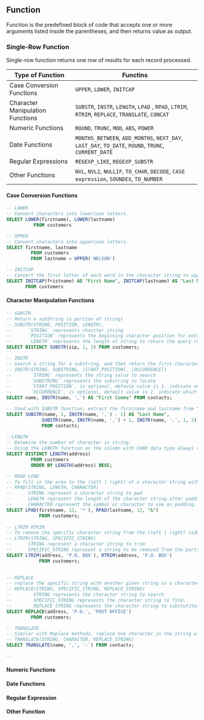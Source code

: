 ## Function

Function is the predefined block of code that accepts one or more arguments listed inside the parentheses, and then returns value as output.



### Single-Row Function

Single-row function returns one row of results for each record processed.

| Type of Function                 | Functins                                                     |
| -------------------------------- | ------------------------------------------------------------ |
| Case Conversion Functions        | `UPPER`,  `LOWER`,  `INITCAP`                                |
| Character Manipulation Functions | `SUBSTR`,  `INSTR`,  `LENGTH`,  `LPAD` , `RPAD`, `LTRIM`, `RTRIM`, `REPLACE`, `TRANSLATE`, `CONCAT` |
| Numeric Functions                | `ROUND`, `TRUNC`, `MOD`, `ABS`, `POWER`                      |
| Date Functions                   | `MONTHS_BETWEEN`, `ADD_MONTHS`, `NEXT_DAY`, `LAST_DAY`, `TO_DATE`, `ROUND`, `TRUNC`, `CURRENT_DATE` |
| Regular Expressions              | `REGEXP_LIKE`, `REGEXP_SUBSTR`                               |
| Other Functions                  | `NVL`, `NVL2`, `NULLIF`, `TO_CHAR`, `DECODE`, `CASE expression`, `SOUNDEX`, `TO_NUMBER` |



#### Case Conversion Functions

```sql
-- LOWER
-- Convert characters into lowercase letters.
SELECT LOWER(firstname), LOWER(lastname)
		  FROM customers

-- UPPER
-- Convert characters into uppercase letters.
SELECT firstname, lastname
		 FROM customers
		 FROM lastname = UPPER('NELSON')

-- INITCAP
-- Convert the first letter of each word in the character string to uppercase and remaining characters into lowercase
SELECT INITCAP(fristname) AS "First Name", INITCAP(lastname) AS "Last Name"
	   FROM customers
```



#### Character Manipulation Functions

```sql
-- SUBSTR
-- Return a subString (a portion of string)
-- SUBSTR(STRING, POSITION, LENGTH),  
--      `STRING` represents charcter_string
--      `POSITION` represents the beginning character position for extraction (the first index is 1)
--      `LENGTH` represents the length of string to return the query results.
SELECT DISTINCT SUBSTR(zip, 1, 3) FROM customers;

-- INSTR
-- Search a string for a substring, and then return the first character position in which the substring is found. if the substring does not exist in the string value, 0 is returned.
-- INSTR(STRING, SUBSTRING, [START_POSITION], [OCCURRENCE])
--       `STRING` represents the string value to search
--       `SUBSTRING` represents the substring to locate
--       `START_POSITION`, is optional, defaule value is 1. indicate on which character of the string the search should begin
--       `OCCURRENCE`, is optional, default value is 1. indicate which is the instance of search value to locate (the first occurrence, the second occurrence).
SELECT name, INSTR(name, ',') AS "First Comma" FROM contacts;

-- Used with SUBSTR function. extract the firstname and lastname from "Crew,Ben,352-555-3638"
SELECT SUBSTR(name, 1, INSTR(name, ',') - 1) AS "Last Name", 
			 SUBSTR(name, INSTR(name, ',') + 1, INSTR(name, ',', 1, 2) - INSTR(name, ',') - 1) AS "Last Name"
			 FROM contacts;
			 
--LENGTH
-- Detemine the number of character in string.
-- Using the LENGTH function on the column with CHAR data type always return the total size of this column.
SELECT DISTINCT LENGTH(address)
		 FROM customers 
		 ORDER BY LENGTH(address) DESC;

-- RPAD LPAD
-- To fill in the area to the (left | right) of a character string with a specific character.
-- RPAD(STRING, LENGTH, CHARACTER)
--      STRING represent a character string to pad
--      LENGTH represent the length of the character string after padding
--      CHARACTER represent the symbol or character to use as padding.
SELECT LPAD(firstname, 12, '*'), RPAD(lastname, 12, "&")
			FROM customers;
			
-- LTRIM RTRIM
-- To remove the specific character string from the (left | right) side of a character string.
-- LTRIM(STRING, SPECIFIC_STRING)
--      STRING represent a character string to trim
--      SPECIFIC_STRING represent a string to be removed from the particular side of data.
SELECT LTRIM(address, 'P.O. BOX'), RTRIM(address, 'P.O. BOX')
			FROM customers;
			

-- REPLACE
-- replace the specific string with another given string in a character string.
-- REPLACE(STRING, SPECIFIC_STRING, REPLACE_STRING)
--        STRING represents the character string to search
--        SPECIFIC_STRING represents the character string to find.
--        REPLACE_STRING represents the character string to substutites for STRING
SELECT REPLACE(address, 'P.O.', 'POST OFFICE')
		 FROM customers;

-- TRANSLATE
-- Similar with Replace methods, replace one character in the string with a new value.
-- TRANSLATE(STRING, CHARACTER, REPLACE_STRING)
SELECT TRANSLATE(name, ',', '-') FROM contacts;

--
```



#### Numeric Functions



#### Date Functions



#### Regular Expression



#### Other Function

